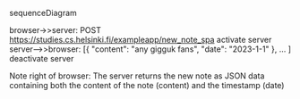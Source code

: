 sequenceDiagram

browser->>server: POST https://studies.cs.helsinki.fi/exampleapp/new_note_spa
activate server 
server-->>browser: [{ "content": "any gigguk fans", "date": "2023-1-1" }, ... ] 
deactivate server

Note right of browser: The server returns the new note as JSON data containing both the content of the note (content) and the timestamp (date)
